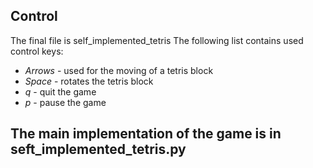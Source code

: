 ## Control
The final file is self_implemented_tetris
The following list contains used control keys:

* *Arrows* - used for the moving of a tetris block
* *Space*  - rotates the tetris block
* *q*      - quit the game
* *p*      - pause the game

## The main implementation of the game is in seft_implemented_tetris.py
